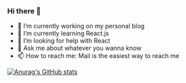 ### Hi there 👋



- 🔭 I’m currently working on my personal blog
- 🌱 I’m currently learning React.js
- 🤔 I’m looking for help with React
- 💬 Ask me about whatever you wanna know
- 📫 How to reach me: Mail  is the easiest way to reach me



[![Anurag's GitHub stats](https://github-readme-stats.vercel.app/api?username=tarikkotan)](https://github.com/anuraghazra/github-readme-stats)
